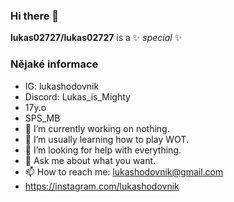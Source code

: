 ### Hi there 👋


**lukas02727/lukas02727** is a ✨ _special_ ✨ 

<h3><b>Nějaké informace</b></h3>
  
- IG: lukashodovnik
- Discord: Lukas_is_Mighty
- 17y.o
- SPS_MB
- 🔭 I’m currently working on nothing.
- 🌱 I’m usually learning how to play WOT.
- 🤔 I’m looking for help with everything.
- 💬 Ask me about what you want.
- 📫 How to reach me: lukashodovnik@gmail.com
- https://instagram.com/lukashodovnik



